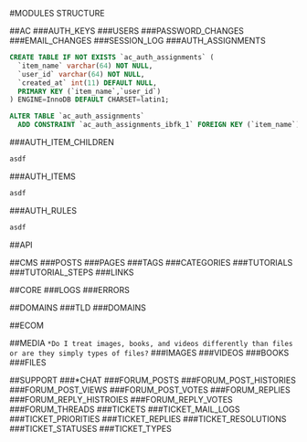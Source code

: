 #MODULES STRUCTURE

##AC
###AUTH_KEYS
###USERS
###PASSWORD_CHANGES
###EMAIL_CHANGES
###SESSION_LOG
###AUTH_ASSIGNMENTS
```sql
CREATE TABLE IF NOT EXISTS `ac_auth_assignments` (
  `item_name` varchar(64) NOT NULL,
  `user_id` varchar(64) NOT NULL,
  `created_at` int(11) DEFAULT NULL,
  PRIMARY KEY (`item_name`,`user_id`)
) ENGINE=InnoDB DEFAULT CHARSET=latin1;

ALTER TABLE `ac_auth_assignments`
  ADD CONSTRAINT `ac_auth_assignments_ibfk_1` FOREIGN KEY (`item_name`) REFERENCES `ac_auth_items` (`name`) ON DELETE CASCADE ON UPDATE CASCADE;
```
###AUTH_ITEM_CHILDREN
```sql
asdf
```
###AUTH_ITEMS
```sql
asdf
```
###AUTH_RULES
```sql
asdf
```
	
##API

##CMS
###POSTS
###PAGES
###TAGS
###CATEGORIES
###TUTORIALS
###TUTORIAL_STEPS
###LINKS
	
##CORE
###LOGS
###ERRORS

##DOMAINS
###TLD
###DOMAINS
	
##ECOM

##MEDIA
```*Do I treat images, books, and videos differently than files or are they simply types of files?```
###IMAGES
###VIDEOS
###BOOKS
###FILES

##SUPPORT
###*CHAT
###FORUM_POSTS
###FORUM_POST_HISTORIES
###FORUM_POST_VIEWS
###FORUM_POST_VOTES
###FORUM_REPLIES
###FORUM_REPLY_HISTROIES
###FORUM_REPLY_VOTES
###FORUM_THREADS
###TICKETS
###TICKET_MAIL_LOGS
###TICKET_PRIORITIES
###TICKET_REPLIES
###TICKET_RESOLUTIONS
###TICKET_STATUSES
###TICKET_TYPES
